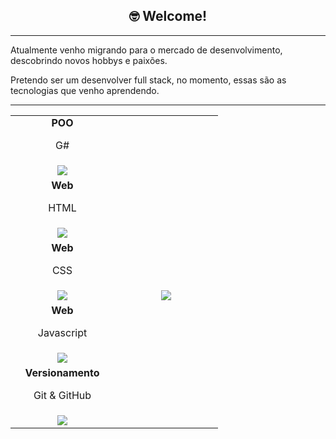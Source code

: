 <h2 align="center"> 🤓 Welcome!</h2>

<hr />

<p>Atualmente venho migrando para o mercado de desenvolvimento, descobrindo novos hobbys e paixões.</p>
<p>Pretendo ser um desenvolver full stack, no momento, essas são as tecnologias que venho aprendendo.</p>

<hr />

<table align='center' width="100">
<tr>
     <tr>
        <td align='center'>
            <strong>POO</strong>
            <p>G#</p>
        </td>
    </tr>
    <td align='center' width="150">
        <img src="https://cdn.jsdelivr.net/gh/devicons/devicon@latest/icons/csharp/csharp-original.svg">
    </td>
     <tr>
        <td align='center'>
            <strong>Web</strong>
            <p>HTML</p>
        </td>
    </tr>
    <td align='center' width="150">
        <img src="https://cdn.jsdelivr.net/gh/devicons/devicon@latest/icons/html5/html5-original.svg">
    </td>
     <tr>
        <td align='center'>
            <strong>Web</strong>
            <p>CSS</p>
        </td>
    </tr>
    <td align='center' width="150">
        <img src="https://cdn.jsdelivr.net/gh/devicons/devicon@latest/icons/css3/css3-original.svg">
    </td>
    <td align='center' width="150">
        <img src="https://cdn.jsdelivr.net/gh/devicons/devicon@latest/icons/javascript/javascript-original.svg">
    </td>
     <tr>
        <td align='center'>
            <strong>Web</strong>
            <p>Javascript</p>
        </td>
    </tr>
  <td align='center' width="150">
        <img src="https://cdn.jsdelivr.net/gh/devicons/devicon@latest/icons/mysql/mysql-original-wordmark.svg">
  </td>
</tr>
    <tr>
        <td align='center'>
            <strong>Versionamento</strong>
            <p>Git & GitHub</p>
        </td>
    </tr>
    <tr>
        <td align='center' width="150">
            <img src="https://cdn.jsdelivr.net/gh/devicons/devicon@latest/icons/git/git-original.svg">
        </td>
    </tr>
</table>
